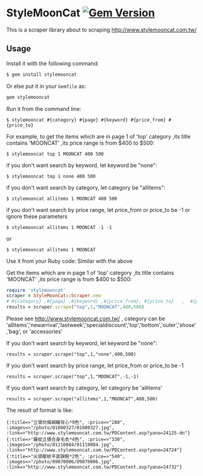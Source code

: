 # StyleMoonCat [![Gem Version](https://badge.fury.io/rb/stylemooncat.svg)](https://badge.fury.io/rb/stylemooncat)
This is a scraper library about to scraping http://www.stylemooncat.com.tw/


## Usage

Install it with the following command:
```sh
$ gem install stylemooncat
```

Or else put it in your `Gemfile` as:
```ruby
gem stylemooncat
```

Run it from the command line:
```
$ stylemooncat #{category} #{page} #{keyword} #{price_from} #{price_to}
```
For example, to get the items which are in page 1 of 'top' category ,its title contains 'MOONCAT' ,its price range is from $400 to $500:
```
$ stylemooncat top 1 MOONCAT 400 500
```

if you don't want search by keyword, let keyword be "none":
```
$ stylemooncat top 1 none 400 500
```

if you don't want search by category, let category be "allitems":
```
$ stylemooncat allitems 1 MOONCAT 400 500
```
if you don't want search by price range, let price_from or price_to be -1 or ignore these parameters
```
$ stylemooncat allitems 1 MOONCAT -1 -1
```
or
```
$ stylemooncat allitems 1 MOONCAT
```



Use it from your Ruby code:
Similar with the above

Get the items which are in page 1 of 'top' category ,its title contains 'MOONCAT' ,its price range is from $400 to $500:

````ruby
require 'stylemooncat'
scraper = StyleMoonCat::Scraper.new
# #{category} ,#{page} ,#{keyword} ,#{price_from}, #{price_to}   ,  #{price_from} <= #{price_to}
results = scraper.scrape("top",1,"MOONCAT",400,500)
````

Please see http://www.stylemooncat.com.tw/ , category can be 'allitems','newarrival','lastweek','specialdiscount','top','bottom','outer','shose','bag', or 'accessories'

If you don't want search by keyword, let keyword be "none":
````
results = scraper.scrape("top",1,"none",400,500)
````

If you don't want search by price range, let price_from or price_to be -1
```
results = scraper.scrape("top",1,"MOONCAT",-1,-1)
```

If you don't want search by category, let category be 'allitems'
```
results = scraper.scrape("allitems",1,"MOONCAT",400,500)
```


The result of format is like:
````
{:title=>"立領坑條細織背心*9色", :price=>"280", :images=>"/photo/01080327/01080327.jpg", :link=>"http://www.stylemooncat.com.tw/PDContent.asp?yano=24125-dn"}
{:title=>"羅紋立領合身毛衣*4色", :price=>"330", :images=>"/photo/01110084/01110084.jpg", :link=>"http://www.stylemooncat.com.tw/PDContent.asp?yano=24724"}
{:title=>"尖頭壓紋平底跟鞋*2色", :price=>"540", :images=>"/photo/09070006/09070006.jpg", :link=>"http://www.stylemooncat.com.tw/PDContent.asp?yano=24732"}
````
